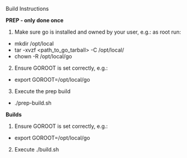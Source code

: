 Build Instructions

**PREP - only done once**

1. Make sure go is installed and owned by your user, e.g.: as root run:
  - mkdir /opt/local
  - tar -xvzf <path_to_go_tarball> -C /opt/local/
  - chown -R <user> /opt/local/go

2. Ensure GOROOT is set correctly, e.g.:
  - export GOROOT=/opt/local/go

3. Execute the prep build
  - ./prep-build.sh 

**Builds**

1. Ensure GOROOT is set correctly, e.g.:
  - export GOROOT=/opt/local/go
2. Execute ./build.sh
